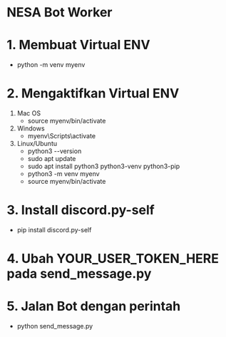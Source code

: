 <h1>NESA Bot Worker</h1>

# 1. Membuat Virtual ENV
- python -m venv myenv
# 2. Mengaktifkan Virtual ENV
1. Mac OS
	- source myenv/bin/activate
2. Windows
	- myenv\Scripts\activate
3. Linux/Ubuntu
	- python3 --version
	- sudo apt update
	- sudo apt install python3 python3-venv python3-pip
	- python3 -m venv myenv
	- source myenv/bin/activate
# 3. Install discord.py-self
- pip install discord.py-self
# 4. Ubah YOUR_USER_TOKEN_HERE pada send_message.py
# 5. Jalan Bot dengan perintah 
- python send_message.py

